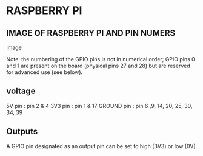 # RASPBERRY PI

## IMAGE OF RASPBERRY PI AND PIN NUMERS
[image](https://www.raspberrypi.org/documentation/usage/gpio/images/GPIO-Pinout-Diagram-2.png)


Note: the numbering of the GPIO pins is not in numerical order; GPIO pins 0 and 1 are present on the board (physical pins 27 and 28) but are reserved for advanced use (see below).

## voltage
5V pin : pin 2 & 4
3V3 pin : pin 1 & 17
GROUND pin : pin 6 ,9, 14, 20, 25, 30, 34, 39

## Outputs
A GPIO pin designated as an output pin can be set to high (3V3) or low (0V).

## 